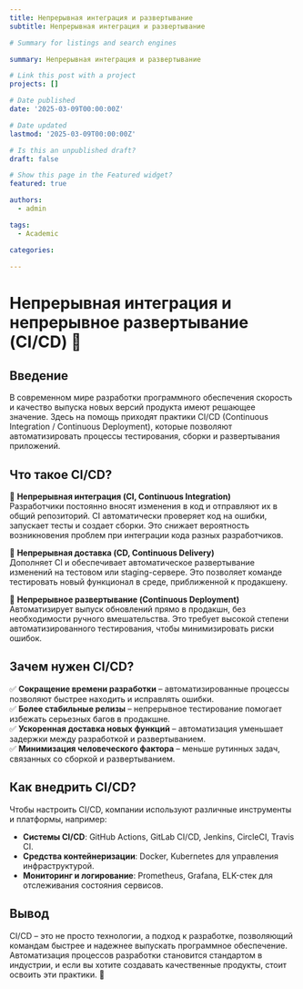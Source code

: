 ```yaml
---
title: Непрерывная интеграция и развертывание
subtitle: Непрерывная интеграция и развертывание

# Summary for listings and search engines

summary: Непрерывная интеграция и развертывание

# Link this post with a project
projects: []

# Date published
date: '2025-03-09T00:00:00Z'

# Date updated
lastmod: '2025-03-09T00:00:00Z'

# Is this an unpublished draft?
draft: false

# Show this page in the Featured widget?
featured: true

authors:
  - admin

tags:
  - Academic

categories:
  
---
```


# Непрерывная интеграция и непрерывное развертывание (CI/CD) 🚀  

## Введение  

В современном мире разработки программного обеспечения скорость и качество выпуска новых версий продукта имеют решающее значение. Здесь на помощь приходят практики CI/CD (Continuous Integration / Continuous Deployment), которые позволяют автоматизировать процессы тестирования, сборки и развертывания приложений.  

## Что такое CI/CD?  

🔹 **Непрерывная интеграция (CI, Continuous Integration)**  
Разработчики постоянно вносят изменения в код и отправляют их в общий репозиторий. CI автоматически проверяет код на ошибки, запускает тесты и создает сборки. Это снижает вероятность возникновения проблем при интеграции кода разных разработчиков.  

🔹 **Непрерывная доставка (CD, Continuous Delivery)**  
Дополняет CI и обеспечивает автоматическое развертывание изменений на тестовом или staging-сервере. Это позволяет команде тестировать новый функционал в среде, приближенной к продакшену.  

🔹 **Непрерывное развертывание (Continuous Deployment)**  
Автоматизирует выпуск обновлений прямо в продакшн, без необходимости ручного вмешательства. Это требует высокой степени автоматизированного тестирования, чтобы минимизировать риски ошибок.  

## Зачем нужен CI/CD?  

✅ **Сокращение времени разработки** – автоматизированные процессы позволяют быстрее находить и исправлять ошибки.  
✅ **Более стабильные релизы** – непрерывное тестирование помогает избежать серьезных багов в продакшне.  
✅ **Ускоренная доставка новых функций** – автоматизация уменьшает задержки между разработкой и развертыванием.  
✅ **Минимизация человеческого фактора** – меньше рутинных задач, связанных со сборкой и развертыванием.  

## Как внедрить CI/CD?  

Чтобы настроить CI/CD, компании используют различные инструменты и платформы, например:  

- **Системы CI/CD**: GitHub Actions, GitLab CI/CD, Jenkins, CircleCI, Travis CI.  
- **Средства контейнеризации**: Docker, Kubernetes для управления инфраструктурой.  
- **Мониторинг и логирование**: Prometheus, Grafana, ELK-стек для отслеживания состояния сервисов.  

## Вывод  

CI/CD – это не просто технологии, а подход к разработке, позволяющий командам быстрее и надежнее выпускать программное обеспечение. Автоматизация процессов разработки становится стандартом в индустрии, и если вы хотите создавать качественные продукты, стоит освоить эти практики. 🚀  
